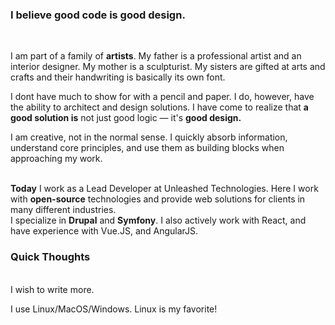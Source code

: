 ### I believe good code is good design.
<br>

I am part of a family of **artists**. My father is a professional artist and an interior designer. My mother is a
 sculpturist. My sisters are gifted at arts and crafts and their handwriting is basically its own font.

I dont have much to show for with a pencil and paper. I do, however, have the ability to architect and design
 solutions. I have come to realize that **a good solution is** not just good logic — it's **good design.**

I am creative, not in the normal sense. I quickly absorb information, understand core principles, and use them
 as building blocks when approaching my work.
<br>
<br>

**Today** I work as a Lead Developer at Unleashed Technologies. Here I work with **open-source** technologies and provide web
 solutions for clients in many different industries.  
 I specialize in **Drupal** and **Symfony**. I also actively work with React, and have experience with Vue.JS, 
and AngularJS.
<br>

### Quick Thoughts
<br>
I wish to write more.

I use Linux/MacOS/Windows. Linux is my favorite!

